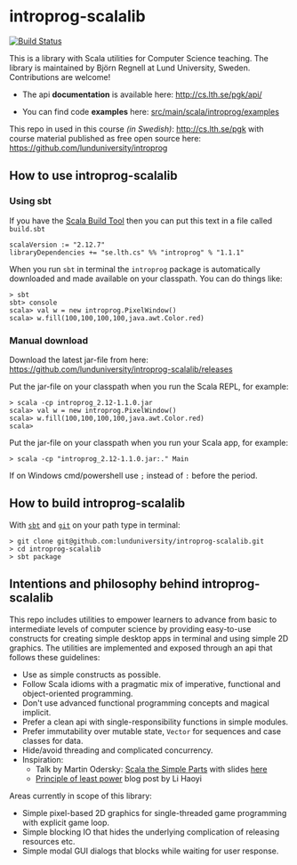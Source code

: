 # introprog-scalalib

[![Build Status](https://travis-ci.org/lunduniversity/introprog-scalalib.svg?branch=master)](https://travis-ci.org/lunduniversity/introprog-scalalib)

This is a library with Scala utilities for Computer Science teaching. The library is maintained by Björn Regnell at Lund University, Sweden. Contributions are welcome!

* The api **documentation** is available here: http://cs.lth.se/pgk/api/

* You can find code **examples** here: [src/main/scala/introprog/examples](https://github.com/lunduniversity/introprog-scalalib/tree/master/src/main/scala/introprog/examples)

This repo in used in this course *(in Swedish)*: http://cs.lth.se/pgk with course material published as free open source here: https://github.com/lunduniversity/introprog


## How to use introprog-scalalib
### Using sbt

If you have the [Scala Build Tool](https://www.scala-sbt.org/download.html) then you can put this text in a file called `build.sbt`
```
scalaVersion := "2.12.7"
libraryDependencies += "se.lth.cs" %% "introprog" % "1.1.1"
```

When you run `sbt` in terminal the `introprog` package is automatically downloaded and made available on your classpath.
You can do things like:
```
> sbt
sbt> console
scala> val w = new introprog.PixelWindow()
scala> w.fill(100,100,100,100,java.awt.Color.red)
```

### Manual download

Download the latest jar-file from here: https://github.com/lunduniversity/introprog-scalalib/releases

Put the jar-file on your classpath when you run the Scala REPL, for example:
```
> scala -cp introprog_2.12-1.1.0.jar
scala> val w = new introprog.PixelWindow()
scala> w.fill(100,100,100,100,java.awt.Color.red)
scala>
```
Put the jar-file on your classpath when you run your Scala app, for example:
```
> scala -cp "introprog_2.12-1.1.0.jar:." Main
```
If on Windows cmd/powershell use `;` instead of `:` before the period.

## How to build introprog-scalalib
With [`sbt`](https://www.scala-sbt.org/download.html) and [`git`](https://git-scm.com/downloads) on your path type in terminal:
```
> git clone git@github.com:lunduniversity/introprog-scalalib.git
> cd introprog-scalalib
> sbt package
```

## Intentions and philosophy behind introprog-scalalib

This repo includes utilities to empower learners to advance from basic to intermediate levels of computer science by providing easy-to-use constructs for creating simple desktop apps in terminal and using simple 2D graphics. The utilities are implemented and exposed through an api that follows these guidelines:

* Use as simple constructs as possible.
* Follow Scala idioms with a pragmatic mix of imperative, functional and object-oriented programming.
* Don't use advanced functional programming concepts and magical implicit.
* Prefer a clean api with single-responsibility functions in simple modules.
* Prefer immutability over mutable state, `Vector` for sequences and case classes for data.
* Hide/avoid threading and complicated concurrency.
* Inspiration:
  - Talk by Martin Odersky: [Scala the Simple Parts](https://www.youtube.com/watch?v=ecekSCX3B4Q) with slides [here](https://www.slideshare.net/Odersky/scala-the-simple-parts)
  - [Principle of least power](http://www.lihaoyi.com/post/StrategicScalaStylePrincipleofLeastPower.html) blog post by Li Haoyi

Areas currently in scope of this library:

* Simple pixel-based 2D graphics for single-threaded game programming with explicit game loop.
* Simple blocking IO that hides the underlying complication of releasing resources etc.
* Simple modal GUI dialogs that blocks while waiting for user response.

